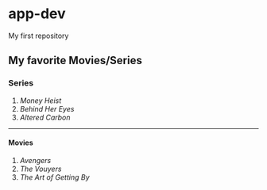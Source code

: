 # **app-dev**
My first repository

## **My favorite Movies/Series**

### **Series**
1. *Money Heist*
2. *Behind Her Eyes*
3. *Altered Carbon*
- - -
#### **Movies**
1. *Avengers*
2. *The Vouyers* 
3. *The Art of Getting By*
